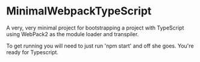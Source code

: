 # MinimalWebpackTypeScript
A very, very minimal project for bootstrapping a project with TypeScript using WebPack2 as the module loader and transpiler.

To get running you will need to just run 'npm start' and off she goes. You're ready for Typescript.
